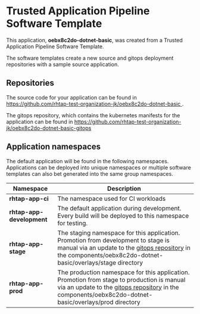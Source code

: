 # Trusted Application Pipeline Software Template

This application, **oebx8c2do-dotnet-basic**, was created from a Trusted Application Pipeline Software Template.

The software templates create a new source and gitops deployment repositories with a sample source application. 

## Repositories

The source code for your application can be found in [https://github.com/rhtap-test-organization-jk/oebx8c2do-dotnet-basic ](https://github.com/rhtap-test-organization-jk/oebx8c2do-dotnet-basic ).
 
The gitops repository, which contains the kubernetes manifests for the application can be found in 
[https://github.com/rhtap-test-organization-jk/oebx8c2do-dotnet-basic-gitops ](https://github.com/rhtap-test-organization-jk/oebx8c2do-dotnet-basic-gitops ) 

## Application namespaces 

The default application will be found in the following namespaces. Applications can be deployed into unique namespaces or multiple software templates can also bet generated into the same group namespaces.  

|  Namespace   |  Description   |  
| -------- | -------- |
| **rhtap-app-ci** | The namespace used for CI workloads |
| **rhtap-app-development** | The default application during development. Every build will be deployed to this namespace for testing. |
| **rhtap-app-stage** | The staging namespace for this application. Promotion from development to stage is manual via an update to the [gitops repository](https://github.com/rhtap-test-organization-jk/oebx8c2do-dotnet-basic-gitops ) in the components/oebx8c2do-dotnet-basic/overlays/stage directory |
| **rhtap-app-prod** | The production namespace for this application. Promotion from stage to production is manual via an update to the [gitops repository](https://github.com/rhtap-test-organization-jk/oebx8c2do-dotnet-basic-gitops ) in the components/oebx8c2do-dotnet-basic/overlays/prod directory |
